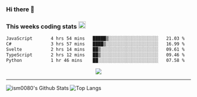 ### Hi there 👋

<!--START_SECTION:giphy-->
<!--END_SECTION:giphy-->

### This weeks coding stats <img src="https://media1.giphy.com/media/LmNwrBhejkK9EFP504/giphy.gif?cid=ecf05e4723nsktnyyj53u162g7cy5rjqfg6gz06kxdg5y55g&rid=giphy.gif" width="20" height="20" />
<!--START_SECTION:waka-->

```txt
JavaScript       4 hrs 54 mins   █████▒░░░░░░░░░░░░░░░░░░░   21.03 %
C#               3 hrs 57 mins   ████▒░░░░░░░░░░░░░░░░░░░░   16.99 %
Svelte           2 hrs 14 mins   ██▒░░░░░░░░░░░░░░░░░░░░░░   09.61 %
TypeScript       2 hrs 12 mins   ██▒░░░░░░░░░░░░░░░░░░░░░░   09.46 %
Python           1 hr 46 mins    ██░░░░░░░░░░░░░░░░░░░░░░░   07.58 %
```

<!--END_SECTION:waka-->

<!--START_SECTION:comicstrip-->
<p align="center">
 <a href="https://xkcd.com/">
 <img src="https://imgs.xkcd.com/comics/haunted_house.png" />
</a>
</p>
<!--END_SECTION:comicstrip-->

---

![ism0080's Github Stats](https://github-readme-stats.vercel.app/api?username=ism0080&show_icons=true%hide_border=true&hide=issues)
![Top Langs](https://github-readme-stats.vercel.app/api/top-langs/?username=ism0080&layout=compact)

<!--
**ism0080/ism0080** is a ✨ _special_ ✨ repository because its `README.md` (this file) appears on your GitHub profile.

Here are some ideas to get you started:

- 🔭 I’m currently working on ...
- 🌱 I’m currently learning ...
- 👯 I’m looking to collaborate on ...
- 🤔 I’m looking for help with ...
- 💬 Ask me about ...
- 📫 How to reach me: ...
- 😄 Pronouns: ...
- ⚡ Fun fact: ...
-->
